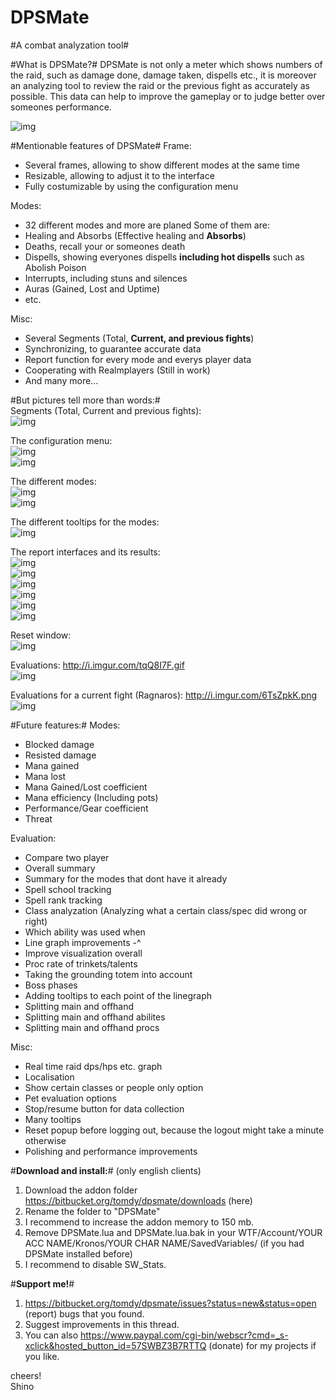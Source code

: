 # DPSMate #
#A combat analyzation tool#

#What is DPSMate?#
DPSMate is not only a meter which shows numbers of the raid, such as damage done, damage taken, dispells etc., it is moreover an analyzing tool to review the raid or the previous fight as accurately as possible. This data can help to improve the gameplay or to judge better over someones performance.

![img](http://i.imgur.com/UWEgLn9.png)

#Mentionable features of DPSMate#
Frame:
- Several frames, allowing to show different modes at the same time
- Resizable, allowing to adjust it to the interface
- Fully costumizable by using the configuration menu

Modes:
- 32 different modes and more are planed 
Some of them are:
- Healing and Absorbs (Effective healing and **Absorbs**)
- Deaths, recall your or someones death
- Dispells, showing everyones dispells **including hot dispells** such as Abolish Poison
- Interrupts, including stuns and silences
- Auras (Gained, Lost and Uptime)
- etc.

Misc:
- Several Segments (Total, **Current, and previous fights**)
- Synchronizing, to guarantee accurate data
- Report function for every mode and everys player data
- Cooperating with Realmplayers (Still in work)
- And many more...

#But pictures tell more than words:#  
Segments (Total, Current and previous fights):  
![img](http://i.imgur.com/gG3fHSR.png)  

The configuration menu:  
![img](http://i.imgur.com/Ivtzr0p.gif)  
![img](http://i.imgur.com/tcDikHh.png)  

The different modes:  
![img](http://i.imgur.com/F2OHs7R.png)  
![img](http://i.imgur.com/kBjPwg9.gif)  

The different tooltips for the modes:  
![img](http://i.imgur.com/acsgyPb.gif)  

The report interfaces and its results:  
![img](http://i.imgur.com/R8yxnZX.png)  
![img](http://i.imgur.com/7t340CH.png)  
![img](http://i.imgur.com/wWZHbeu.png)  
![img](http://i.imgur.com/Uezcowg.png)  
![img](http://i.imgur.com/Ine09Kp.png)  
![img](http://i.imgur.com/eEIL8i5.png)  

Reset window:  
![img](http://i.imgur.com/rIhZNxy.png)  

Evaluations: http://i.imgur.com/tqQ8I7F.gif  
![img](http://i.imgur.com/tqQ8I7F.gif)  

Evaluations for a current fight (Ragnaros): http://i.imgur.com/6TsZpkK.png  
![img](http://i.imgur.com/6TsZpkK.png)  

#Future features:#
Modes:
- Blocked damage
- Resisted damage
- Mana gained
- Mana lost
- Mana Gained/Lost coefficient
- Mana efficiency (Including pots)
- Performance/Gear coefficient
- Threat

Evaluation:
- Compare two player
- Overall summary
- Summary for the modes that dont have it already
- Spell school tracking
- Spell rank tracking
- Class analyzation (Analyzing what a certain class/spec did wrong or right)
- Which ability was used when
- Line graph improvements -^
- Improve visualization overall
- Proc rate of trinkets/talents
- Taking the grounding totem into account
- Boss phases
- Adding tooltips to each point of the linegraph
- Splitting main and offhand 
- Splitting main and offhand abilites
- Splitting main and offhand procs

Misc:
- Real time raid dps/hps etc. graph
- Localisation
- Show certain classes or people only option
- Pet evaluation options
- Stop/resume button for data collection
- Many tooltips
- Reset popup before logging out, because the logout might take a minute otherwise 
- Polishing and performance improvements

#**Download and install:**# (only english clients)
1. Download the addon folder https://bitbucket.org/tomdy/dpsmate/downloads (here)
2. Rename the folder to "DPSMate"
3. I recommend to increase the addon memory to 150 mb.
4. Remove DPSMate.lua and DPSMate.lua.bak in your WTF/Account/YOUR ACC NAME/Kronos/YOUR CHAR NAME/SavedVariables/ (if you had DPSMate installed before)
5. I recommend to disable SW_Stats.

#**Support me!**#
1. https://bitbucket.org/tomdy/dpsmate/issues?status=new&status=open (report) bugs that you found.
2. Suggest improvements in this thread. 
3. You can also https://www.paypal.com/cgi-bin/webscr?cmd=_s-xclick&hosted_button_id=57SWBZ3B7RTTQ (donate) for my projects if you like.

cheers!  
Shino